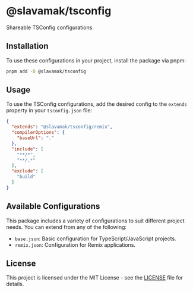 # @slavamak/tsconfig

Shareable TSConfig configurations.

## Installation

To use these configurations in your project, install the package via pnpm:

```bash
pnpm add -D @slavamak/tsconfig
```

## Usage

To use the TSConfig configurations, add the desired config to the `extends` property in your `tsconfig.json` file:

```json
{
  "extends": "@slavamak/tsconfig/remix",
  "compilerOptions": {
    "baseUrl": "."
  },
  "include": [
    "**/*",
    "**/.*"
  ],
  "exclude": [
    "build"
  ]
}
```

## Available Configurations

This package includes a variety of configurations to suit different project needs. You can extend from any of the following:

- `base.json`: Basic configuration for TypeScript/JavaScript projects.
- `remix.json`: Configuration for Remix applications.

## License

This project is licensed under the MIT License - see the [LICENSE](LICENSE) file for details.
